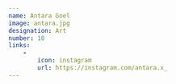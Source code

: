 ```yaml
---
name: Antara Goel
image: antara.jpg
designation: Art
number: 10
links:
    -
        icon: instagram
        url: https://instagram.com/antara.x_
---
```

